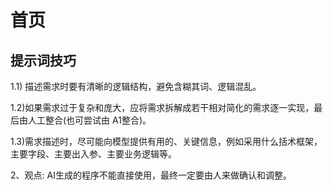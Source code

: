 # 首页





## 提示词技巧

1.1) 描述需求时要有清晰的逻辑结构，避免含糊其词、逻辑混乱。

1.2)如果需求过于复杂和庞大，应将需求拆解成若干相对简化的需求逐一实现，最后由人工整合(也可尝试由 A1整合)。

1.3)需求描述时，尽可能向模型提供有用的、关键信息，例如采用什么括术框架，主要字段、主要出入参、主要业务逻辑等。

2、观点: AI生成的程序不能直接使用，最终一定要由人来做确认和调整。
